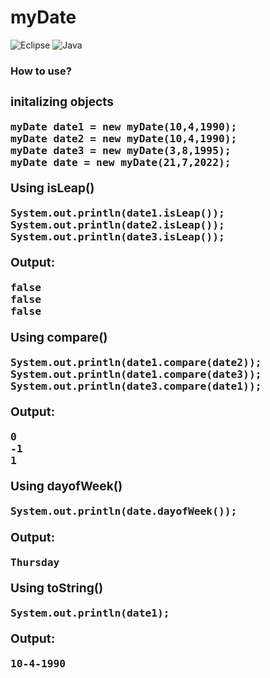 # myDate

![Eclipse](https://img.shields.io/badge/Eclipse-FE7A16.svg?style=for-the-badge&logo=Eclipse&logoColor=white)
![Java](https://img.shields.io/badge/java-%23ED8B00.svg?style=for-the-badge&logo=java&logoColor=white)

<b><h3> How to use?<h3><b>

initalizing objects

	myDate date1 = new myDate(10,4,1990);
	myDate date2 = new myDate(10,4,1990);
	myDate date3 = new myDate(3,8,1995);
	myDate date = new myDate(21,7,2022);
		

Using isLeap()

	System.out.println(date1.isLeap());
	System.out.println(date2.isLeap());
	System.out.println(date3.isLeap());
	
Output:

	false
	false
	false	
	
Using compare()
		
	System.out.println(date1.compare(date2));
	System.out.println(date1.compare(date3));
	System.out.println(date3.compare(date1));
	
Output:
	
	0
	-1
	1
		
Using dayofWeek()
		
	System.out.println(date.dayofWeek());

Output:
	
	Thursday
	
Using toString()
		
	System.out.println(date1);
	
Output:

	10-4-1990

